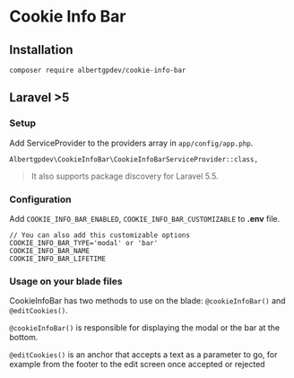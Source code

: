 # Cookie Info Bar

## Installation

```
composer require albertgpdev/cookie-info-bar
```

## Laravel >5

### Setup

Add ServiceProvider to the providers array in `app/config/app.php`.

```
Albertgpdev\CookieInfoBar\CookieInfoBarServiceProvider::class,
```

> It also supports package discovery for Laravel 5.5.

### Configuration

Add `COOKIE_INFO_BAR_ENABLED`, `COOKIE_INFO_BAR_CUSTOMIZABLE` to **.env** file.

```
// You can also add this customizable options
COOKIE_INFO_BAR_TYPE='modal' or 'bar'
COOKIE_INFO_BAR_NAME
COOKIE_INFO_BAR_LIFETIME
```

### Usage on your blade files

CookieInfoBar has two methods to use on the blade: `@cookieInfoBar()` and `@editCookies()`.

`@cookieInfoBar()` is responsible for displaying the modal or the bar at the bottom.

`@editCookies()` is an anchor that accepts a text as a parameter to go, for example from the footer to the edit screen once accepted or rejected
